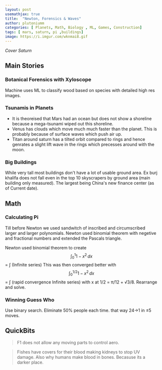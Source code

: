 ```yaml
---
layout: post
usemathjax: true
title:  "Newton, Forensics & Waves"
author: plutoniumm
categories: [ Planets, Math, Biology , ML, Games, Construction]
tags: [ mars, saturn, pi ,buildings]
image: https://i.imgur.com/wknmai8.gif
---
```


*Cover Saturn*

## Main Stories

### Botanical Forensics with Xyloscope
Machine uses ML to classify wood based on species with detailed high res images.

### Tsunamis in Planets
- It is theoreised that Mars had an ocean but does not show a shoreline because a mega-tsunami wiped out this shoreline.
- Venus has clouds which move much much faster than the planet. This is probably because of surface waves which push air up.
- Titan around saturn has a tilted orbit compared to rings and hence genrates a slight lift wave in the rings which precesses around with the moon.

### Big Buildings
While very tall most buildings don't have a lot of usable ground area. Ex burj khalifa does not fall even in the top 10 skyscrapers by ground area (main building only measured). The largest being China's new finance center (as of Current date).


## Math

### Calculating Pi
Till before Newton we used sandwitch of inscribed and circumscribed larger and larger polynomials. Newton used binomial theorem with negetive and fractional numbers and extended the Pascals triangle.

Newton used binomial theorem to create
$$\int_0^1 1- x^2 \,dx$$ = &#x222B; (Infinite series)
This was then converged better with
$$\int_0^{1/2} 1- x^2 \,dx$$ = &#x222B; (rapid convergence Infinite series) with x at 1/2 = &pi;/12 + &#8730;3/8. Rearrange and solve.

### Winning Guess Who
Use binary search. Eliminate 50% people each time. that way 24&rarr;1 in &le;5 moves.


## QuickBits
> F1 does not allow any moving parts to control aero.

> Fishes have covers for their blood making kidneys to stop UV damage. Also why humans make blood in bones. Becasuse its a darker place.